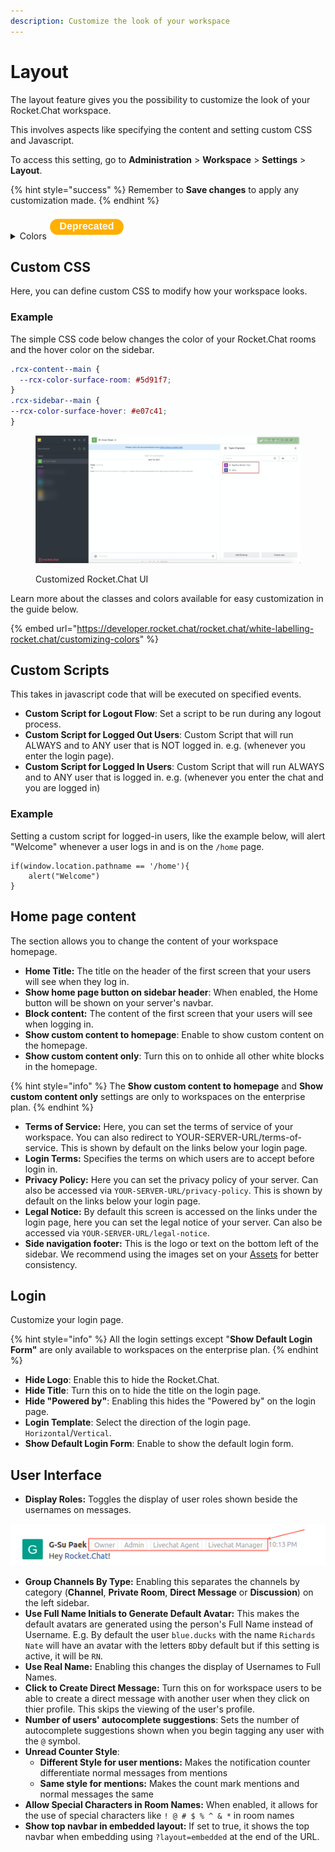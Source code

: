 ```yaml
---
description: Customize the look of your workspace
---
```


# Layout

The layout feature gives you the possibility to customize the look of your Rocket.Chat workspace.

This involves aspects like specifying the content and setting custom CSS and Javascript.

To access this setting, go to **Administration** > **Workspace** > **Settings** > **Layout**.

{% hint style="success" %}
Remember to **Save changes** to apply any customization made.
{% endhint %}

<details>

<summary>Colors <img src="../../../.gitbook/assets/Deprecated (1).png" alt=""></summary>

This section has color settings and definitions you can edit or customize to have a different look on your UI elements.

Colors can be set using existing **Expressions** or **Color** by specifying them from the color picker provided.

<img src="../../../.gitbook/assets/image (345).png" alt="" data-size="original">

**Old Colors**

A list of pre-defined color variables for old versions of Rocket.Chat (<6.0) can be found [**here**.](https://github.com/RocketChat/Rocket.Chat/blob/b092bef8139f9db692872073ce9788c19b364780/app/theme/client/imports/general/variables.css)

</details>

## Custom CSS

Here, you can define custom CSS to modify how your workspace looks.

### Example

The simple CSS code below changes the color of your Rocket.Chat rooms and the hover color on the sidebar.

```css
.rcx-content--main {
  --rcx-color-surface-room: #5d91f7;
}
.rcx-sidebar--main {
--rcx-color-surface-hover: #e07c41;
}
```

<figure><img src="../../../.gitbook/assets/image (355).png" alt=""><figcaption><p>Customized Rocket.Chat UI</p></figcaption></figure>

Learn more about the classes and colors available for easy customization in the guide below.

{% embed url="https://developer.rocket.chat/rocket.chat/white-labelling-rocket.chat/customizing-colors" %}

## Custom Scripts

This takes in javascript code that will be executed on specified events.

* **Custom Script for Logout Flow**: Set a script to be run during any logout process.
* **Custom Script for Logged Out Users**: Custom Script that will run ALWAYS and to ANY user that is NOT logged in. e.g. (whenever you enter the login page).
* **Custom Script for Logged In Users**: Custom Script that will run ALWAYS and to ANY user that is logged in. e.g. (whenever you enter the chat and you are logged in)

### Example

Setting a custom script for logged-in users, like the example below, will alert "Welcome" whenever a user logs in and is on the `/home` page.

```
if(window.location.pathname == '/home'){
    alert("Welcome")
}
```

## Home page content

The section allows you to change the content of your workspace homepage.

* **Home Title:** The title on the header of the first screen that your users will see when they log in.
* **Show home page button on sidebar header**: When enabled, the Home button will be shown on your server's navbar.
* **Block content:** The content of the first screen that your users will see when logging in.
* **Show custom content to homepage**: Enable to show custom content on the homepage.
* **Show custom content only**: Turn this on to onhide all other white blocks in the homepage.

{% hint style="info" %}
The **Show custom content to homepage** and **Show custom content only** settings are only to workspaces on the enterprise plan.
{% endhint %}

* **Terms of Service:** Here, you can set the terms of service of your workspace. You can also redirect to YOUR-SERVER-URL/terms-of-service. This is shown by default on the links below your login page.
* **Login Terms:** Specifies the terms on which users are to accept before login in.
* **Privacy Policy:** Here you can set the privacy policy of your server. Can also be accessed via `YOUR-SERVER-URL/privacy-policy`. This is shown by default on the links below your login page.
* **Legal Notice:** By default this screen is accessed on the links under the login page, here you can set the legal notice of your server. Can also be accessed via `YOUR-SERVER-URL/legal-notice`.
* **Side navigation footer:** This is the logo or text on the bottom left of the sidebar. We recommend using the images set on your [Assets](../../../setup-and-configure/accessing-your-workspace/basic-white-labeling.md#assets) for better consistency.

## Login

Customize your login page.

{% hint style="info" %}
All the login settings except "**Show Default Login Form"** are only available to workspaces on the enterprise plan.
{% endhint %}

* **Hide Logo**: Enable this to hide the Rocket.Chat.
* **Hide Title**: Turn this on to hide the title on the login page.
* **Hide "Powered by"**: Enabling this hides the "Powered by" on the login page.
* **Login Template**: Select the direction of the login page. `Horizontal`/`Vertical`.
* **Show Default Login Form**: Enable to show the default login form.

## User Interface

* **Display Roles:** Toggles the display of user roles shown beside the usernames on messages.

![](<../../../.gitbook/assets/image (833).png>)

* **Group Channels By Type:** Enabling this separates the channels by category (**Channel**, **Private Room**, **Direct Message** or **Discussion**) on the left sidebar.
* **Use Full Name Initials to Generate Default Avatar:** This makes the default avatars are generated using the person's Full Name instead of Username. E.g. By default the user `blue.ducks` with the name `Richards Nate` will have an avatar with the letters `BD`by default but if this setting is active, it will be `RN`.
* **Use Real Name:** Enabling this changes the display of Usernames to Full Names.
* **Click to Create Direct Message:** Turn this on for workspace users to be able to create a direct message with another user when they click on thier profile. This skips the viewing of the user's profile.
* **Number of users' autocomplete suggestions**: Sets the number of autocomplete suggestions shown when you begin tagging any user with the `@` symbol.
* **Unread Counter Style**:
  * **Different Style for user mentions:** Makes the notification counter differentiate normal messages from mentions
  * **Same style for mentions:** Makes the count mark mentions and normal messages the same
* **Allow Special Characters in Room Names:** When enabled, it allows for the use of special characters like `! @ # $ % ^ & *` in room names
* **Show top navbar in embedded layout:** If set to true, it shows the top navbar when embedding using `?layout=embedded` at the end of the URL.
